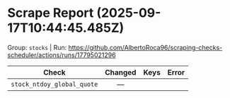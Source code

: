 # Scrape Report (2025-09-17T10:44:45.485Z)

Group: `stocks`  |  Run: https://github.com/AlbertoRoca96/scraping-checks-scheduler/actions/runs/17795021296

| Check | Changed | Keys | Error |
|---|:---:|:--|:--|
| `stock_ntdoy_global_quote` | — |  |  |
